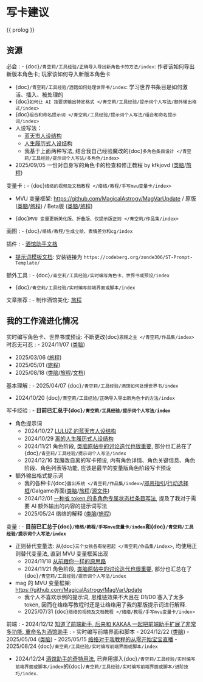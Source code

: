 <!-- markdownlint-disable MD032 MD007 -->
# 写卡建议

{{ prolog }}

## 资源

必会
: - {doc}`/青空莉/工具经验/正确导入导出新角色卡的方法/index`: 作者该如何导出新版本角色卡; 玩家该如何导入新版本角色卡
  - {doc}`/青空莉/工具经验/酒馆如何处理世界书/index`: 学习世界书条目是如何激活、插入、被处理的
  - {doc}`如何让 AI 按要求输出特定格式 </青空莉/工具经验/提示词个人写法/额外输出格式/index>`
  - {doc}`组合和命名提示词 </青空莉/工具经验/提示词个人写法/组合和命名提示词/index>`
  - 人设写法：
    - [蓝天市人设结构](https://discord.com/channels/1134557553011998840/1300023034828296263)
    - [人生履历式人设结构](https://discord.com/channels/1134557553011998840/1381887840908087326)
    - 我基于上面两种写法, 结合我自己经验魔改的{doc}`多角色条目设计 </青空莉/工具经验/提示词个人写法/多角色/index>`
  - 2025/09/05 一份对自身写的角色卡的检查和修正教程 by kfkjovd ([类脑](https://discord.com/channels/1134557553011998840/1413538722078785576/1413538722078785576)/[旅程](https://discord.com/channels/1291925535324110879/1423938516261277828/1423938516261277828))

变量卡
: - {doc}`络络的视频及文档教程 </络络/教程/手写mvu变量卡/index>`
  - MVU 变量框架: <https://github.com/MagicalAstrogy/MagVarUpdate> / 原版 ([类脑](https://discord.com/channels/1134557553011998840/1367871200235229234/1367871200235229234)/[旅程](https://discord.com/channels/1291925535324110879/1382007156928151693/1382007156928151693)) / Beta版 ([类脑](https://discord.com/channels/1134557553011998840/1387070464551157790/1387070464551157790)/[旅程](https://discord.com/channels/1291925535324110879/1387102850450198589/1387102850450198589))

  - {doc}`MVU 变量更新美化版、折叠版、仅提示版正则 </青空莉/作品集/index>`

画图
: - {doc}`/络络/教程/生成立绘、表情差分和cg/index`

插件
: - [酒馆助手文档](https://n0vi028.github.io/JS-Slash-Runner-Doc)
  - [提示词模板文档](https://github.com/zonde306/ST-Prompt-Template/blob/main/docs/reference_cn.md): 安装链接为 `https://codeberg.org/zonde306/ST-Prompt-Template/`

额外工具
: - {doc}`/青空莉/工具经验/实时编写角色卡、世界书或预设/index`
  - {doc}`/青空莉/工具经验/实时编写前端界面或脚本/index`

文章推荐
: - 制作酒馆美化: [旅程](https://discord.com/channels/1291925535324110879/1380392618336194702/1380392618336194702)

## 我的工作流进化情况

实时编写角色卡、世界书或预设: 不断更改{doc}`恩赐之主 </青空莉/作品集/index>`时忍无可忍
: - 2024/11/07 ([类脑](https://discord.com/channels/1134557553011998840/1307433067463315538))
  - 2025/03/06 ([旅程](https://discord.com/channels/1291925535324110879/1346956298004205630))
  - 2025/05/01 ([旅程](https://discord.com/channels/1291925535324110879/1346956298004205630))
  - 2025/08/18 ([类脑](https://discord.com/channels/1134557553011998840/1407016432797089937)/[旅程](https://discord.com/channels/1291925535324110879/1407015833720328212)/[文档](https://stagedog.github.io/青空莉/工具经验/实时编写角色卡、世界书或预设/))

基本理解
: - 2025/04/07 {doc}`/青空莉/工具经验/酒馆如何处理世界书/index`
  - 2024/10/20 {doc}`/青空莉/工具经验/正确导入导出新角色卡的方法/index`

写卡经验
: - **目前已汇总于{doc}`/青空莉/工具经验/提示词个人写法/index`**
  - 角色提示词
    - 2024/10/27 [LULUZ 的蓝天市人设结构](https://discord.com/channels/1134557553011998840/1300023034828296263)
    - 2024/10/29 [离的人生履历式人设结构](https://discord.com/channels/1134557553011998840/1381887840908087326)
    - 2024/11/21 角色阶段, [类脑原帖中的讨论迭代也很重要](https://discord.com/channels/1134557553011998840/1308984948794982421), 部分也汇总在了{doc}`/青空莉/工具经验/提示词个人写法/index`
    - 2024/12/16 我魔改自离的写卡预设, 内有角色详情、角色关键信息、角色阶段、角色列表等功能, 应该是最早的变量版角色阶段写卡预设
  - 额外输出格式提示词
    - 我的各种卡/{doc}`露出系统 </青空莉/作品集/index>`/[邪恶指引](https://discord.com/channels/1134557553011998840/1322860907147034625)/[行动选择框](https://discord.com/channels/1291925535324110879/1339825625782816788)/Galgame界面([类脑](https://discord.com/channels/1134557553011998840)/[旅程](https://discord.com/channels/1291925535324110879)/[源文件](https://gitgud.io/lolodesu/lolocard/-/tree/master/src/日记络络?ref_type=heads))
    - 2024/12/01 [一种省 token 的多角色专属状态栏条目写法](https://discord.com/channels/1134557553011998840/1312448971054252092), 提及了我对于需要 AI 额外输出的内容的提示词写法
    - 2025/05/24 络络的解释 ([类脑](https://discord.com/channels/1134557553011998840/1375637557064237107)/[旅程](https://discord.com/channels/1291925535324110879/1375627330466349177))

变量
: - **目前已汇总于{doc}`/络络/教程/手写mvu变量卡/index`和{doc}`/青空莉/工具经验/提示词个人写法/index`**
  - 正则替代变量法: 从{doc}`三个女孩各有秘密起 </青空莉/作品集/index>`, 均使用正则替代变量法, 直到 MVU 变量框架出现
    - 2024/11/18 [从前跟你一样的原思路](https://discord.com/channels/1134557553011998840/1308023719519588392)
    - 2024/11/21 角色阶段, [类脑原帖中的讨论迭代也很重要](https://discord.com/channels/1134557553011998840/1308984948794982421), 部分也汇总在了{doc}`/青空莉/工具经验/提示词个人写法/index`
  - mag 的 MVU 变量框架: <https://github.com/MagicalAstrogy/MagVarUpdate>
    - 我个人不喜欢示例的提示词, 思维链效果不大且在 D1/D0 塞入了太多 token, 因而在络络写教程时还是让络络用了我的那版提示词进行解释.
    - 2025/07/31 {doc}`络络的视频及文档教程 </络络/教程/手写mvu变量卡/index>`

前端
: - 2024/12/12 [知道了前端助手, 后来和 KAKAA 一起把前端助手扩展了非常多功能, 重命名为酒馆助手](https://discord.com/channels/1134557553011998840/1166675884330209311/1316720427690889303)
: - 实时编写前端界面和脚本
    - 2024/12/22 ([类脑](https://discord.com/channels/1134557553011998840/1320081111451439166))
    - 2025/05/04 ([类脑](https://discord.com/channels/1134557553011998840/1368363953423646750))
    - 2025/05/15 [络络对于我教程的从零开始宝宝直播](https://discord.com/channels/1134557553011998840/1372487825471176805)
    - 2025/08/24 {doc}`/青空莉/工具经验/实时编写前端界面或脚本/index`
  - 2024/12/24 [酒馆助手的奇特用法](https://discord.com/channels/1134557553011998840/1320814261802373140), 已弃用挪入{doc}`/青空莉/工具经验/实时编写前端界面或脚本/index`的{doc}`/青空莉/工具经验/实时编写前端界面或脚本/进阶技巧/index`.
